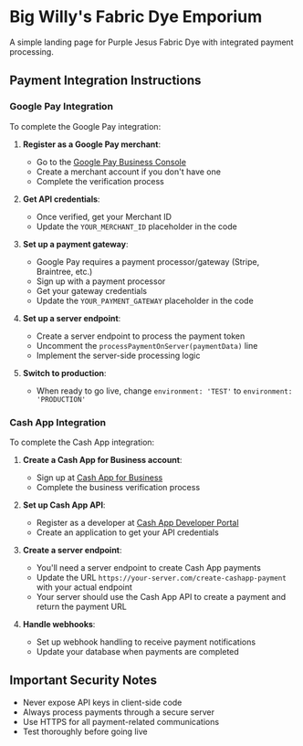 # Big Willy's Fabric Dye Emporium

A simple landing page for Purple Jesus Fabric Dye with integrated payment processing.

## Payment Integration Instructions

### Google Pay Integration

To complete the Google Pay integration:

1. **Register as a Google Pay merchant**:
   - Go to the [Google Pay Business Console](https://pay.google.com/business/console/)
   - Create a merchant account if you don't have one
   - Complete the verification process

2. **Get API credentials**:
   - Once verified, get your Merchant ID
   - Update the `YOUR_MERCHANT_ID` placeholder in the code

3. **Set up a payment gateway**:
   - Google Pay requires a payment processor/gateway (Stripe, Braintree, etc.)
   - Sign up with a payment processor
   - Get your gateway credentials
   - Update the `YOUR_PAYMENT_GATEWAY` placeholder in the code

4. **Set up a server endpoint**:
   - Create a server endpoint to process the payment token
   - Uncomment the `processPaymentOnServer(paymentData)` line
   - Implement the server-side processing logic

5. **Switch to production**:
   - When ready to go live, change `environment: 'TEST'` to `environment: 'PRODUCTION'`

### Cash App Integration

To complete the Cash App integration:

1. **Create a Cash App for Business account**:
   - Sign up at [Cash App for Business](https://cash.app/business)
   - Complete the business verification process

2. **Set up Cash App API**:
   - Register as a developer at [Cash App Developer Portal](https://developers.cash.app/)
   - Create an application to get your API credentials

3. **Create a server endpoint**:
   - You'll need a server endpoint to create Cash App payments
   - Update the URL `https://your-server.com/create-cashapp-payment` with your actual endpoint
   - Your server should use the Cash App API to create a payment and return the payment URL

4. **Handle webhooks**:
   - Set up webhook handling to receive payment notifications
   - Update your database when payments are completed

## Important Security Notes

- Never expose API keys in client-side code
- Always process payments through a secure server
- Use HTTPS for all payment-related communications
- Test thoroughly before going live 
